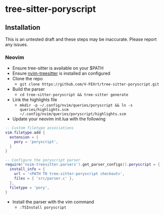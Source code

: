 # tree-sitter-poryscript

## Installation

This is an untested draft and these steps may be inaccurate. Please report any issues.

### Neovim
- Ensure tree-sitter is available on your $PATH
- Ensure [nvim-treesitter](https://github.com/nvim-treesitter/nvim-treesitter) is installed an configured
- Clone the repo
  - `git clone https://github.com/V-FEXrt/tree-sitter-poryscript.git`
- Build the parser
  - `cd tree-sitter-poryscript && tree-sitter generate`
- Link the highlights file
  - `mkdir -p ~/.config/nvim/queries/poryscript && ln -s queries/highlights.scm ~/.config/nvim/queries/poryscript/highlights.scm`
- Update your neovim init.lua with the following

```lua
-- Custom filetype associations
vim.filetype.add {
  extension = {
    pory = 'poryscript',
  }
}

-- Configure the poryscript parser
require('nvim-treesitter.parsers').get_parser_configs().poryscript = {
  install_info = {
    url = '<PATH TO tree-sitter-poryscript checkout>',
    files = { 'src/parser.c' },
  },
  filetype = 'pory',
}

```
- Install the parser with the vim command
  - `:TSInstall poryscript`
